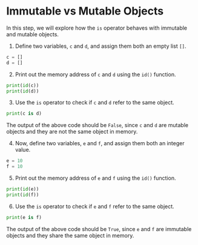 # Immutable vs Mutable Objects

In this step, we will explore how the `is` operator behaves with immutable and mutable objects.

1. Define two variables, `c` and `d`, and assign them both an empty list `[]`.

```python
c = []
d = []
```

2. Print out the memory address of `c` and `d` using the `id()` function.

```python
print(id(c))
print(id(d))
```

3. Use the `is` operator to check if `c` and `d` refer to the same object.

```python
print(c is d)
```

The output of the above code should be `False`, since `c` and `d` are mutable objects and they are not the same object in memory.

4. Now, define two variables, `e` and `f`, and assign them both an integer value.

```python
e = 10
f = 10
```

5. Print out the memory address of `e` and `f` using the `id()` function.

```python
print(id(e))
print(id(f))
```

6. Use the `is` operator to check if `e` and `f` refer to the same object.

```python
print(e is f)
```

The output of the above code should be `True`, since `e` and `f` are immutable objects and they share the same object in memory.

